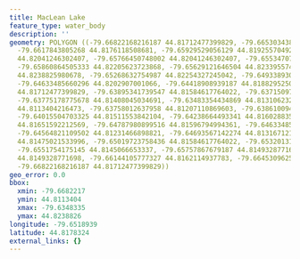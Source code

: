 ```yaml
---
title: MacLean Lake
feature_type: water_body
description: ''
geometry: POLYGON ((-79.66822168216187 44.81712477399829, -79.66530343875378 44.81755096648462,
  -79.6617843805268 44.8176118508681, -79.65929529056129 44.81925570492731, -79.65972444400386
  44.82041246302407, -79.65766450748002 44.82041246302407, -79.65534707889171 44.82053422568439,
  -79.65860864505333 44.82205623723868, -79.65629121646504 44.8233955741706, -79.65508958682635
  44.8238825980678, -79.65268632754987 44.82254327245042, -79.64933893069922 44.82144743743862,
  -79.64633485660296 44.8202907001066, -79.64418908939187 44.8188295250419, -79.64195749149172
  44.81712477399829, -79.63895341739547 44.81584617764022, -79.63715097293699 44.81523731226732,
  -79.63775178775678 44.81408045034691, -79.63483354434869 44.81310623283519, -79.63483354434869
  44.8113404216473, -79.63758012637958 44.81207110869603, -79.63861009464104 44.81383689751203,
  -79.64015504703325 44.81511553842104, -79.64238664493341 44.81602883599855, -79.64539071902963
  44.81651592212569, -79.64787980899516 44.81596794994361, -79.64633485660296 44.81487198995767,
  -79.64564821109502 44.81231466898821, -79.64693567142274 44.81316712191162, -79.64848062381495
  44.81475021533996, -79.65019723758436 44.81584617764022, -79.65320131168062 44.81572440508032,
  -79.6551754175145 44.8145066653337, -79.65757867679187 44.8149328771698, -79.65920945987313
  44.8149328771698, -79.66144105777327 44.8162114937783, -79.66453096255769 44.8156635187033,
  -79.66822168216187 44.81712477399829))
geo_error: 0.0
bbox:
  xmin: -79.6682217
  ymin: 44.8113404
  xmax: -79.6348335
  ymax: 44.8238826
longitude: -79.6518939
latitude: 44.8178324
external_links: {}
---
```


